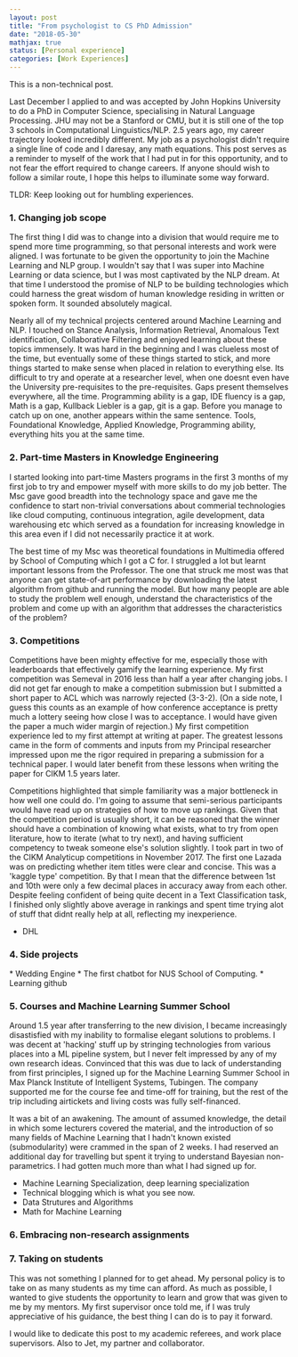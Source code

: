 ```yaml
---
layout: post
title: "From psychologist to CS PhD Admission"
date: "2018-05-30"
mathjax: true
status: [Personal experience]
categories: [Work Experiences]
---
```


This is a non-technical post. 

Last December I applied to and was accepted by John Hopkins University to do a PhD in Computer Science, specialising in Natural Language Processing. JHU may not be a Stanford or CMU, but it is still one of the top 3 schools in Computational Linguistics/NLP. 2.5 years ago, my career trajectory looked incredibly different. My job as a psychologist didn't require a single line of code and I daresay, any math equations. This post serves as a reminder to myself of the work that I had put in for this opportunity, and to not fear the effort required to change careers. If anyone should wish to follow a similar route, I hope this helps to illuminate some way forward.

TLDR: Keep looking out for humbling experiences.

<h3>1. Changing job scope</h3>

The first thing I did was to change into a division that would require me to spend more time programming, so that personal interests and work were aligned. I was fortunate to be given the opportunity to join the Machine Learning and NLP group. I wouldn't say that I was super into Machine Learning or data science, but I was most captivated by the NLP dream. At that time I understood the promise of NLP to be building technologies which could harness the great wisdom of human knowledge residing in written or spoken form. It sounded absolutely magical.

Nearly all of my technical projects centered around Machine Learning and NLP. I touched on Stance Analysis, Information Retrieval, Anomalous Text identification, Collaborative Filtering and enjoyed learning about these topics immensely. It was hard in the beginning and I was clueless most of the time, but eventually some of these things started to stick, and more things started to make sense when placed in relation to everything else. Its difficult to try and operate at a researcher level, when one doesnt even have the University pre-requisites to the pre-requisites. Gaps present themselves everywhere, all the time. Programming ability is a gap, IDE fluency is a gap, Math is a gap, Kullback Liebler is a gap, git is a gap. Before you manage to catch up on one, another appears within the same sentence. Tools, Foundational Knowledge, Applied Knowledge, Programming ability, everything hits you at the same time.

<h3>2. Part-time Masters in Knowledge Engineering</h3>

I started looking into part-time Masters programs in the first 3 months of my first job to try and empower myself with more skills to do my job better. The Msc gave good breadth into the technology space and gave me the confidence to start non-trivial conversations about commerial technologies like cloud computing, continuous integration, agile development, data warehousing etc which served as a foundation for increasing knowledge in this area even if I did not necessarily practice it at work.

The best time of my Msc was theoretical foundations in Multimedia offered by School of Computing which I got a C for. I struggled a lot but learnt important lessons from the Professor. The one that struck me most was that anyone can get state-of-art performance by downloading the latest algorithm from github and running the model. But how many people are able to study the problem well enough, understand the characteristics of the problem and come up with an algorithm that addresses the characteristics of the problem?

<h3>3. Competitions </h3>

Competitions have been mighty effective for me, especially those with leaderboards that effectively gamify the learning experience. My first competition was Semeval in 2016 less than half a year after changing jobs. I did not get far enough to make a competition submission but I submitted a short paper to ACL which was narrowly rejected (3-3-2). (On a side note, I guess this counts as an example of how conference acceptance is pretty much a lottery seeing how close I was to acceptance. I would have given the paper a much wider margin of rejection.) My first competition experience led to my first attempt at writing at paper. The greatest lessons came in the form of comments and inputs from my Principal researcher impressed upon me the rigor required in preparing a submission for a technical paper. I would later benefit from these lessons when writing the paper for CIKM 1.5 years later.

Competitions highlighted that simple familiarity was a major bottleneck in how well one could do. I'm going to assume that semi-serious participants would have read up on strategies of how to move up rankings. Given that the competition period is usually short, it can be reasoned that the winner should have a combination of knowing what exists, what to try from open literature, how to iterate (what to try next), and having sufficient competency to tweak someone else's solution slightly. 
I took part in two of the CIKM Analyticup competitions in November 2017. The first one Lazada was on predicting whether item titles were clear and concise. This was a 'kaggle type' competition. By that I mean that the difference between 1st and 10th were only a few decimal places in accuracy away from each other. Despite feeling confident of being quite decent in a Text Classification task, I finished only slightly above average in rankings and spent time trying alot of stuff that didnt really help at all, reflecting my inexperience.

  * DHL
   
<h3>4. Side projects</h3>
  * Wedding Engine
  * The first chatbot for NUS School of Computing.
  * Learning github

<h3>5. Courses and Machine Learning Summer School</h3>
  
Around 1.5 year after transferring to the new division, I became increasingly disastisfied with my inability to formalise elegant solutions to problems. I was decent at 'hacking' stuff up by stringing technologies from various places into a ML pipeline system, but I never felt impressed by any of my own research ideas. Convinced that this was due to lack of understanding from first principles, I signed up for the Machine Learning Summer School in Max Planck Institute of Intelligent Systems, Tubingen. The company supported me for the course fee and time-off for training, but the rest of the trip including airtickets and living costs was fully self-financed. 

It was a bit of an awakening. The amount of assumed knowledge, the detail in which some lecturers covered the material, and the introduction of so many fields of Machine Learning that I hadn't known existed (submodularity) were crammed in the span of 2 weeks. I had reserved an additional day for travelling but spent it trying to understand Bayesian non-parametrics. I had gotten much more than what I had signed up for.

  * Machine Learning Specialization, deep learning specialization
  * Technical blogging which is what you see now.
  * Data Strutures and Algorithms
  * Math for Machine Learning

<h3>6. Embracing non-research assignments </h3>

<h3>7. Taking on students</h3>
This was not something I planned for to get ahead. My personal policy is to take on as many students as my time can afford. As much as possible, I wanted to give students the opportunity to learn and grow that was given to me by my mentors. My first supervisor once told me, if I was truly appreciative of his guidance, the best thing I can do is to pay it forward.  


I would like to dedicate this post to my academic referees, and work place supervisors. Also to Jet, my partner and collaborator.
